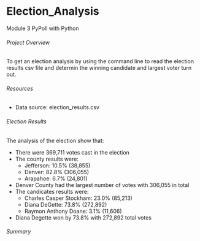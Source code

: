 # Election_Analysis
Module 3 PyPoll with Python
###### Project Overview
To get an election analysis by using the command line to read the election results csv file and determin the winning candidate and largest voter turn out.
###### Resources
- Data source: election_results.csv
###### Election Results
The analysis of the election show that:
- There were 369,711 votes cast in the election
- The county results were:
    - Jefferson: 10.5% (38,855)
    - Denver: 82.8% (306,055)
    - Arapahoe: 6.7% (24,801)
- Denver County had the largest number of votes with 306,055 in total
- The candicates results were:
    - Charles Casper Stockham: 23.0% (85,213)
    - Diana DeGette: 73.8% (272,892)
    - Raymon Anthony Doane: 3.1% (11,606)
- Diana Degette won by 73.8% with 272,892 total votes
###### Summary



<!--
1. Overview of Election Audit: Explain the purpose of this election audit analysis.
2. [x]Election-Audit Results: Using a bulleted list, address the following election outcomes. Use images or examples of your code as support where necessary.
-[x]How many votes were cast in this congressional election?
-[x]Provide a breakdown of the number of votes and the percentage of total votes for each county in the precinct.
-[x]Which county had the largest number of votes?
-[x]Provide a breakdown of the number of votes and the percentage of the total votes each candidate received.
-[x]Which candidate won the election, what was their vote count, and what was their percentage of the total votes?
3. Election-Audit Summary: In a summary statement, provide a business proposal to the election commission on how this script can be used—with some modifications—for any election. Give at least two examples of how this script can be modified to be used for other elections.-->